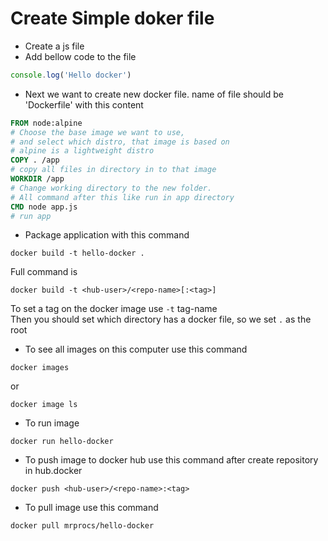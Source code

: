 # Create Simple doker file 

- Create a js file 
- Add bellow code to the file 
```js
console.log('Hello docker')
```
- Next we want to create new docker file. name of file should be 'Dockerfile' with this content
```dockerfile
FROM node:alpine 
# Choose the base image we want to use,
# and select which distro, that image is based on
# alpine is a lightweight distro
COPY . /app
# copy all files in directory in to that image 
WORKDIR /app
# Change working directory to the new folder.
# All command after this like run in app directory
CMD node app.js
# run app
```

- Package application with this command
```commandline
docker build -t hello-docker .
```
Full command is 
```commandline
docker build -t <hub-user>/<repo-name>[:<tag>]
```
To set a tag on the docker image use `-t` tag-name <br>
Then you should set which directory has a docker file, so we set `.` as the root

- To see all images on this computer use this command
```commandline
docker images
```
or 
```commandline
docker image ls
```

- To run image 
```commandline
docker run hello-docker
```


- To push image to docker hub use this command after create repository in hub.docker
```commandline
docker push <hub-user>/<repo-name>:<tag>
```


- To pull image use this command
```commandline
docker pull mrprocs/hello-docker
```